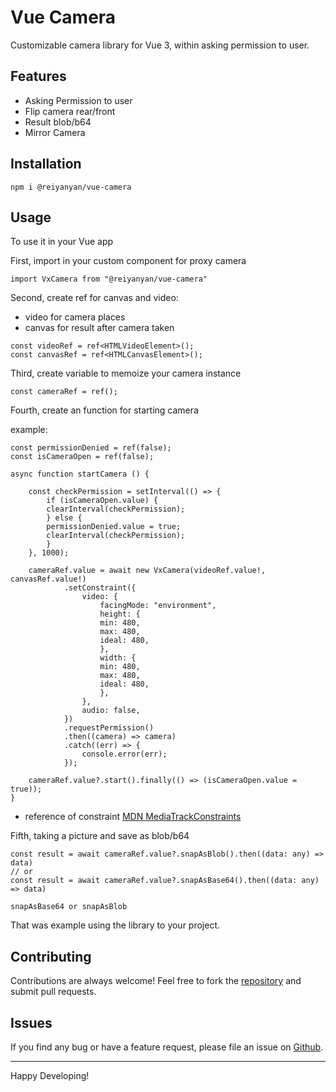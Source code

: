 # Vue Camera

Customizable camera library for Vue 3, within asking permission to user.

## Features

- Asking Permission to user
- Flip camera rear/front
- Result blob/b64
- Mirror Camera

## Installation

```
npm i @reiyanyan/vue-camera
```

## Usage

To use it in your Vue app

First, import in your custom component for proxy camera

```
import VxCamera from "@reiyanyan/vue-camera"
```

Second, create ref for canvas and video:

- video for camera places
- canvas for result after camera taken

```
const videoRef = ref<HTMLVideoElement>();
const canvasRef = ref<HTMLCanvasElement>();
```

Third, create variable to memoize your camera instance

```
const cameraRef = ref();
```

Fourth, create an function for starting camera

example:

```
const permissionDenied = ref(false);
const isCameraOpen = ref(false);

async function startCamera () {

    const checkPermission = setInterval(() => {
        if (isCameraOpen.value) {
        clearInterval(checkPermission);
        } else {
        permissionDenied.value = true;
        clearInterval(checkPermission);
        }
    }, 1000);

    cameraRef.value = await new VxCamera(videoRef.value!, canvasRef.value!)
            .setConstraint({
                video: {
                    facingMode: "environment",
                    height: {
                    min: 480,
                    max: 480,
                    ideal: 480,
                    },
                    width: {
                    min: 480,
                    max: 480,
                    ideal: 480,
                    },
                },
                audio: false,
            })
            .requestPermission()
            .then((camera) => camera)
            .catch((err) => {
                console.error(err);
            });

    cameraRef.value?.start().finally(() => (isCameraOpen.value = true));
}
```

- reference of constraint [MDN MediaTrackConstraints](https://developer.mozilla.org/en-US/docs/Web/API/MediaTrackConstraints)

Fifth, taking a picture and save as blob/b64

```
const result = await cameraRef.value?.snapAsBlob().then((data: any) => data)
// or
const result = await cameraRef.value?.snapAsBase64().then((data: any) => data)

snapAsBase64 or snapAsBlob
```

That was example using the library to your project.

## Contributing

Contributions are always welcome! Feel free to fork the [repository](https://github.com/coderInGit/teaofwallet) and submit pull requests.

## Issues

If you find any bug or have a feature request, please file an issue on [Github](https://github.com/coderInGit/teaofwallet).

---

Happy Developing!
